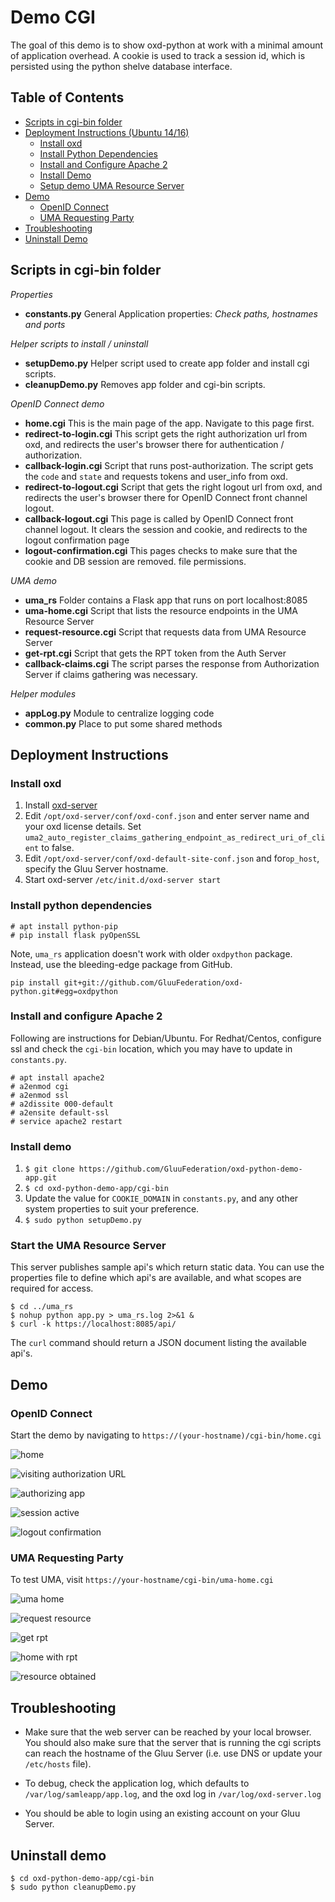 # Demo CGI

The goal of this demo is to show oxd-python at work with a minimal
amount of application overhead. A cookie is used to track a session id,
which is persisted using the python shelve database interface.

## Table of Contents

* [Scripts in cgi-bin folder](#scripts-in-cgi-bin-folder)
* [Deployment Instructions (Ubuntu 14/16)](#deployment-instructions-ubuntu-14-16)
    - [Install oxd](#install-oxd)
    - [Install Python Dependencies](#install-python-dependencies)
    - [Install and Configure Apache 2](#install-and-configure-apache-2)
    - [Install Demo](#install-demo)
    - [Setup demo UMA Resource Server](#setup-demo-uma-resource-server)
* [Demo](#demo)
    - [OpenID Connect](#openid-connect)
    - [UMA Requesting Party](#uma-requesting-party)
* [Troubleshooting](#troubleshooting)
* [Uninstall Demo](#uninstall-demo)


## Scripts in cgi-bin folder

*Properties*
* **constants.py** General Application properties: _Check paths, hostnames and ports_

*Helper scripts to install / uninstall*
* **setupDemo.py** Helper script used to create app folder and install cgi scripts.
* **cleanupDemo.py** Removes app folder and cgi-bin scripts.

*OpenID Connect demo*
* **home.cgi** This is the main page of the app. Navigate to this page
first.
* **redirect-to-login.cgi** This script gets the right authorization url from
oxd, and redirects the user's browser there for authentication / authorization.
* **callback-login.cgi** Script that runs post-authorization. The script
gets the `code` and `state` and requests tokens and user_info from oxd.
* **redirect-to-logout.cgi** Script that gets the right logout url from oxd,
and redirects the user's browser there for OpenID Connect front channel logout.
* **callback-logout.cgi** This page is called by OpenID Connect
front channel logout. It clears the session and cookie, and redirects
to the logout confirmation page
* **logout-confirmation.cgi** This pages checks to make sure that the
cookie and DB session are removed.
file permissions.

*UMA demo*
* **uma_rs** Folder contains a Flask app that runs on port localhost:8085
* **uma-home.cgi** Script that lists the resource endpoints in the UMA Resource
Server
* **request-resource.cgi** Script that requests data from UMA Resource Server
* **get-rpt.cgi** Script that gets the RPT token from the Auth Server
* **callback-claims.cgi** The script parses the response from Authorization
Server if claims gathering was necessary.

*Helper modules*
* **appLog.py** Module to centralize logging code
* **common.py** Place to put some shared methods

## Deployment Instructions

###  Install oxd

1. Install [oxd-server](https://gluu.org/docs/oxd/install/)
2. Edit `/opt/oxd-server/conf/oxd-conf.json` and enter server name and your oxd license details.
Set `uma2_auto_register_claims_gathering_endpoint_as_redirect_uri_of_client` to false.
3. Edit `/opt/oxd-server/conf/oxd-default-site-conf.json` and for`op_host`,
specify the Gluu Server hostname.
4. Start oxd-server `/etc/init.d/oxd-server start`

### Install python dependencies

```
# apt install python-pip
# pip install flask pyOpenSSL
```

Note, `uma_rs` application doesn't work with older `oxdpython` package.
Instead, use the bleeding-edge package from GitHub.

```
pip install git+git://github.com/GluuFederation/oxd-python.git#egg=oxdpython
```

### Install and configure Apache 2

Following are instructions for Debian/Ubuntu. For Redhat/Centos,
configure ssl and check the `cgi-bin` location, which you may
have to update in `constants.py`.

```
# apt install apache2
# a2enmod cgi
# a2enmod ssl
# a2dissite 000-default
# a2ensite default-ssl
# service apache2 restart
```

### Install demo

1. `$ git clone https://github.com/GluuFederation/oxd-python-demo-app.git`
1. `$ cd oxd-python-demo-app/cgi-bin`
1.  Update the value for `COOKIE_DOMAIN` in `constants.py`, and any other system
properties to suit your preference.
1. `$ sudo python setupDemo.py`

### Start the UMA Resource Server

This server publishes sample api's which return static data. You can use
the properties file to define which api's are available, and what scopes
are required for access.

```
$ cd ../uma_rs
$ nohup python app.py > uma_rs.log 2>&1 &
$ curl -k https://localhost:8085/api/
```

The `curl` command should return a JSON document listing the available api's.

## Demo

### OpenID Connect

Start the demo by navigating to `https://(your-hostname)/cgi-bin/home.cgi`

![home](images/home.png)

![visiting authorization URL](images/login.png)

![authorizing app](images/authorize.png)

![session active](images/session-active.png)

![logout confirmation](images/logout-confirmation.png)

### UMA Requesting Party

To test UMA, visit `https://your-hostname/cgi-bin/uma-home.cgi`

![uma home](images/uma-home.png)

![request resource](images/uma-request-fail.png)

![get rpt](images/uma-get-rpt.png)

![home with rpt](images/uma-home-with-rpt.png)

![resource obtained](images/uma-request-success.png)


## Troubleshooting

* Make sure that the web server can be reached by your local browser. You should
also make sure that the server that is running the cgi scripts can reach the
hostname of the Gluu Server (i.e. use DNS or update your `/etc/hosts` file).

* To debug, check the application log, which defaults to
`/var/log/samleapp/app.log`, and the oxd log in `/var/log/oxd-server.log`

* You should be able to login using an existing account on your Gluu Server.


## Uninstall demo

```
$ cd oxd-python-demo-app/cgi-bin
$ sudo python cleanupDemo.py
```
